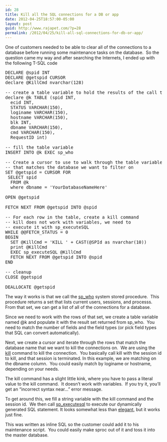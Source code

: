 ```yaml
---
id: 28
title: Kill all the SQL connections for a DB or app
date: 2012-04-25T18:57:00-05:00
layout: post
guid: http://www.rajapet.com/?p=28
permalink: /2012/04/25/kill-all-sql-connections-for-db-or-app/
---
```

One of customers needed to be able to clear all of the connections to a database before running some maintenance tasks on the database.  So the question came my way and after searching the Internets, I ended up with the following T-SQL code

<pre name="code">DECLARE @spid INT    <br />DECLARE @getspid CURSOR    <br />declare @KillCmd nvarchar(128)<br /><br />-- create a table variable to hold the results of the call to sp_who<br />declare @k TABLE (spid INT, <br />  ecid INT, <br />  STATUS VARCHAR(150), <br />  loginame VARCHAR(150), <br />  hostname VARCHAR(150), <br />  blk INT, <br />  dbname VARCHAR(150), <br />  cmd VARCHAR(150), <br />  RequestID int)<br /><br />-- fill the table variable<br />INSERT INTO @k EXEC sp_who<br /><br />-- Create a cursor to use to walk through the table variable<br />-- that matches the database we want to filter on<br />SET @getspid = CURSOR FOR <br />	SELECT spid <br />	FROM @k <br />	where dbname = 'YourDatabaseNameHere'<br /><br />OPEN @getspid    <br /><br />FETCH NEXT FROM @getspid INTO @spid    <br /><br />-- For each row in the table, create a kill command<br />-- kill does not work with variables, we need to<br />-- execute it with sp_executeSQL<br />WHILE @@FETCH_STATUS = 0 <br />BEGIN<br />  SET @KillCmd = 'KILL ' + CAST(@SPId as nvarchar(10))<br />  print @KillCmd<br />  EXEC sp_executeSQL @KillCmd<br />  FETCH NEXT FROM @getspid INTO @spid<br />END<br /><br />-- cleanup<br />CLOSE @getspid<br /><br />DEALLOCATE @getspid</pre>

The way it works is that we call the [sp_who](http://msdn.microsoft.com/en-us/library/ms174313.aspx "sp_who (Transact-SQL)") system stored procedure.  This procedure returns a set that lists current users, sessions, and processs.  From that set, we can get a list of all of the connections for a database.  

Since we need to work with the rows of that set, we create a table variable named @k and populate it with the result set returned from sp_who.  You need to match the number of fields and the field types (or pick field types that SQL can convert automatically). 

Next, we create a cursor and iterate through the rows that match the database name that we want to kill the connections on.  We are using the [kill](http://msdn.microsoft.com/en-us/library/ms173730.aspx "KILL (Transact-SQL)") command to kill the connection.  You basically call kill with the session id to kill, and that session is terminated. In this example, we are matching on the dbname column.  You could easily match by loginame or hostname, depending on your needs.

The kill command has a slight little kink, where you have to pass a literal value to the kill command.  It doesn’t work with variables.  If you try it, you’ll get an “incorrect syntax near…” error message.

To get around this, we fill a string variable with the kill command and the session id.  We then call [sp_executesql](http://msdn.microsoft.com/en-us/library/ms188001.aspx "sp_executesql (Transact-SQL)") to execute our dynamically generated SQL statement. It looks somewhat less than [elegant](http://allthingselegant.tumblr.com/), but it works just fine.

This was written as inline SQL so the customer could add it to his maintenance script.  You could easily make sproc out of it and toss it into the master database.